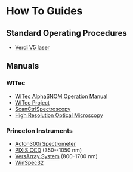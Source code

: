 # How To Guides

## Standard Operating Procedures

- [Verdi V5 laser](verdi_SOP.pdf)

## Manuals

### WITec

- [WITec AlphaSNOM Operation Manual](manuals/Witec_Operation_Manual_SNOM092004.pdf)
- [WITec Project](manuals/WITec_Project.pdf)
- [ScanCtrlSpectroscopy](manuals/Witec_ScanCtrlSpectroscopyPlus.pdf)
- [High Resolution Optical Microscopy](manuals/Witec_Tutorial_High-Resolution-Microscopy.pdf)

### Princeton Instruments

- [Acton300i Spectrometer](manuals/Princeton-Instruments_SP-300i_Manual.pdf)
- [PIXIS CCD](manuals/Princeton-Instruments_PIXIS_100_datasheet-rebranded.pdf) (350--1050 nm)
- [VersArray System](manuals/Princeton-Instruments_VersArray-System_Manual.pdf) (800-1700 nm)
- [WinSpec32](manuals/Princeton-Instruments_WinSpec32_UserManual2.6.pdf)

